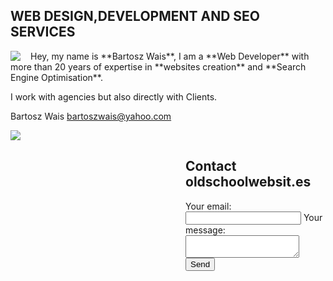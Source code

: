 
## WEB DESIGN,DEVELOPMENT AND SEO SERVICES

<div style="float: left;padding-right:1rem;"><img src="https://scontent-ams2-1.xx.fbcdn.net/v/t1.18169-9/16105892_601737626688465_7445355163888496004_n.jpg?_nc_cat=104&ccb=1-7&_nc_sid=1d70fc&_nc_ohc=pPI78HDJUB4Q7kNvgFnZVLh&_nc_ht=scontent-ams2-1.xx&oh=00_AYAmNcjZXGPHOZ61-b2ArvtPeEVEW48wvVceETSS3CnGHA&oe=66E5CD22"/>
</div>
Hey, my name is **Bartosz Wais**, I am a **Web Developer** with more than 20 years of 
expertise in **websites creation** and **Search Engine Optimisation**. 

I work with agencies but also directly with Clients.

Bartosz Wais bartoszwais@yahoo.com

<div style="width:25rem;float:left;"><img src="https://scontent-ams2-1.xx.fbcdn.net/v/t39.30808-6/453258683_2462891887239687_6606305381973839165_n.jpg?stp=cp6_dst-jpg&_nc_cat=105&ccb=1-7&_nc_sid=833d8c&_nc_ohc=sjMKAoLj4pIQ7kNvgG5OaEw&_nc_ht=scontent-ams2-1.xx&oh=00_AYA9HXJoM9dzjwlyySl9pqBnjEJLIXrRv0rix4udLYYEow&oe=66D3D9E9"/>
</div>

<div style="float:right;width:14rem;">
<!-- modify this form HTML and place wherever you want your form -->
<h2>Contact oldschoolwebsit.es</h2>
<form action="https://formspree.io/f/mdknbgre" method="POST">
  <label>
    Your email:
    <input type="email" name="email">
  </label>
  <label>
    Your message:
    <textarea name="message"></textarea>
  </label>
  <!-- your other form fields go here -->
  <button type="submit">Send</button>
</form>
</div>
